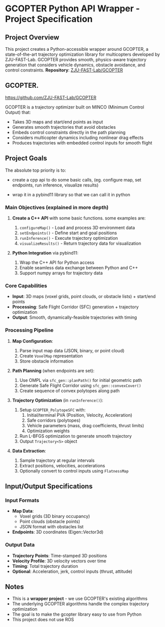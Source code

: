 # GCOPTER Python API Wrapper - Project Specification

## Project Overview
This project creates a Python-accessible wrapper around GCOPTER, a state-of-the-art trajectory optimization library for multicopters developed by ZJU-FAST-Lab. GCOPTER provides smooth, physics-aware trajectory generation that considers vehicle dynamics, obstacle avoidance, and control constraints.
**Repository**: [ZJU-FAST-Lab/GCOPTER](https://github.com/ZJU-FAST-Lab/GCOPTER)
## GCOPTER.

https://github.com/ZJU-FAST-Lab/GCOPTER

GCOPTER is a trajectory optimizer built on MINCO (Minimum Control Output) that:
- Takes 3D maps and start/end points as input
- Generates smooth trajectories that avoid obstacles
- Embeds control constraints directly in the path planning
- Considers multicopter dynamics including nonlinear drag effects
- Produces trajectories with embedded control inputs for smooth flight

## Project Goals
The absolute top priority is to:

- create a cpp api to do some basic calls, (eg. configure map, set endpoints, run inference, visualize results)

- wrap it in a pybind11 library so that we can call it in python
### Main Objectives (explained in more depth)

1. **Create a C++ API** with some basic functions. some examples are:
	1. `configureMap()` - Load and process 3D environment data
	2. `setEndpoints()` - Define start and goal positions
	3. `runInference()` - Execute trajectory optimization
	4. `visualizeResults()` - Return trajectory data for visualization
	
2. **Python Integration** via pybind11:
	1. Wrap the C++ API for Python access
	2. Enable seamless data exchange between Python and C++
	3. Support numpy arrays for trajectory data

### Core Capabilities
- **Input**: 3D maps (voxel grids, point clouds, or obstacle lists) + start/end points
- **Processing**: Safe Flight Corridor (SFC) generation + trajectory optimization
- **Output**: Smooth, dynamically-feasible trajectories with timing
### Processing Pipeline
1. **Map Configuration**:
	1. Parse input map data (JSON, binary, or point cloud)
	2. Create `VoxelMap` representation
	3. Store obstacle information

2. **Path Planning** (when endpoints are set):
	1. Use OMPL via `sfc_gen::planPath()` for initial geometric path
	2. Generate Safe Flight Corridor using `sfc_gen::convexCover()`
	3. Create sequence of convex polytopes along path

3. **Trajectory Optimization** (in `runInference()`):
	1. Setup `GCOPTER_PolytopeSFC` with:
		1. Initial/terminal PVA (Position, Velocity, Acceleration)
		2. Safe corridors (polytopes)
		3. Vehicle parameters (mass, drag coefficients, thrust limits)
		4. Optimization weights
	2. Run L-BFGS optimization to generate smooth trajectory
	3. Output `Trajectory<5>` object

4. **Data Extraction**:
	1. Sample trajectory at regular intervals
	2. Extract positions, velocities, accelerations
	3. Optionally convert to control inputs using `FlatnessMap`
## Input/Output Specifications

### Input Formats

- **Map Data**:
	- Voxel grids (3D binary occupancy)
	- Point clouds (obstacle points)
	- JSON format with obstacles list
- **Endpoints**: 3D coordinates (Eigen::Vector3d)

### Output Data
- **Trajectory Points**: Time-stamped 3D positions
- **Velocity Profile**: 3D velocity vectors over time
- **Timing**: Total trajectory duration
- **Optional**: Acceleration, jerk, control inputs (thrust, attitude)

## Notes
- This is a **wrapper project** - we use GCOPTER's existing algorithms
- The underlying GCOPTER algorithms handle the complex trajectory optimization
- The goal is to make the gcopter library easy to use from Python
- This project does not use ROS 